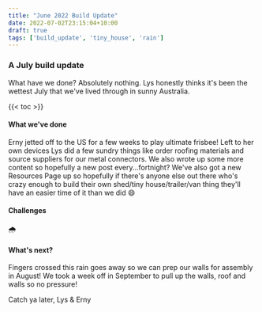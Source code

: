 ```yaml
---
title: "June 2022 Build Update"
date: 2022-07-02T23:15:04+10:00
draft: true
tags: ['build_update', 'tiny_house', 'rain']
---
```


### A July build update

What have we done? Absolutely nothing. Lys honestly thinks it's been the wettest July that we've lived through in sunny Australia.

{{< toc >}}

#### What we've done
Erny jetted off to the US for a few weeks to play ultimate frisbee! Left to her own devices Lys did a few sundry things like order roofing materials and source suppliers for our metal connectors. We also wrote up some more content so hopefully a new post every...fortnight? We've also got a new Resources Page up so hopefully if there's anyone else out there who's crazy enough to build their own shed/tiny house/trailer/van thing they'll have an easier time of it than we did :smile:   

#### Challenges
🌧️

#### What's next?
Fingers crossed this rain goes away so we can prep our walls for assembly in August! We took a week off in September to pull up the walls, roof and walls so no pressure!

Catch ya later,
Lys & Erny


